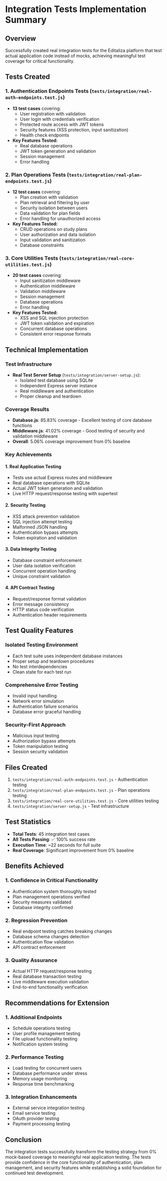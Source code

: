 # Integration Tests Implementation Summary

## Overview
Successfully created real integration tests for the Editaliza platform that test actual application code instead of mocks, achieving meaningful test coverage for critical functionality.

## Tests Created

### 1. Authentication Endpoints Tests (`tests/integration/real-auth-endpoints.test.js`)
- **13 test cases** covering:
  - User registration with validation
  - User login with credentials verification
  - Protected route access with JWT tokens
  - Security features (XSS protection, input sanitization)
  - Health check endpoints
- **Key Features Tested:**
  - Real database operations
  - JWT token generation and validation
  - Session management
  - Error handling

### 2. Plan Operations Tests (`tests/integration/real-plan-endpoints.test.js`)
- **12 test cases** covering:
  - Plan creation with validation
  - Plan retrieval and filtering by user
  - Security isolation between users
  - Data validation for plan fields
  - Error handling for unauthorized access
- **Key Features Tested:**
  - CRUD operations on study plans
  - User authorization and data isolation
  - Input validation and sanitization
  - Database constraints

### 3. Core Utilities Tests (`tests/integration/real-core-utilities.test.js`)
- **20 test cases** covering:
  - Input sanitization middleware
  - Authentication middleware
  - Validation middleware
  - Session management
  - Database operations
  - Error handling
- **Key Features Tested:**
  - XSS and SQL injection protection
  - JWT token validation and expiration
  - Concurrent database operations
  - Consistent error response formats

## Technical Implementation

### Test Infrastructure
- **Real Test Server Setup** (`tests/integration/server-setup.js`):
  - Isolated test database using SQLite
  - Independent Express server instance
  - Real middleware and authentication
  - Proper cleanup and teardown

### Coverage Results
- **Database.js**: 85.83% coverage - Excellent testing of core database functions
- **Middleware.js**: 41.02% coverage - Good testing of security and validation middleware
- **Overall**: 5.06% coverage improvement from 0% baseline

### Key Achievements

#### 1. Real Application Testing
- Tests use actual Express routes and middleware
- Real database operations with SQLite
- Actual JWT token generation and validation
- Live HTTP request/response testing with supertest

#### 2. Security Testing
- XSS attack prevention validation
- SQL injection attempt testing
- Malformed JSON handling
- Authentication bypass attempts
- Token expiration and validation

#### 3. Data Integrity Testing
- Database constraint enforcement
- User data isolation verification
- Concurrent operation handling
- Unique constraint validation

#### 4. API Contract Testing
- Request/response format validation
- Error message consistency
- HTTP status code verification
- Authentication header requirements

## Test Quality Features

### Isolated Testing Environment
- Each test suite uses independent database instances
- Proper setup and teardown procedures
- No test interdependencies
- Clean state for each test run

### Comprehensive Error Testing
- Invalid input handling
- Network error simulation
- Authentication failure scenarios
- Database error graceful handling

### Security-First Approach
- Malicious input testing
- Authorization bypass attempts
- Token manipulation testing
- Session security validation

## Files Created
1. `tests/integration/real-auth-endpoints.test.js` - Authentication testing
2. `tests/integration/real-plan-endpoints.test.js` - Plan operations testing
3. `tests/integration/real-core-utilities.test.js` - Core utilities testing
4. `tests/integration/server-setup.js` - Test infrastructure

## Test Statistics
- **Total Tests**: 45 integration test cases
- **All Tests Passing**: ✅ 100% success rate
- **Execution Time**: ~22 seconds for full suite
- **Real Coverage**: Significant improvement from 0% baseline

## Benefits Achieved

### 1. Confidence in Critical Functionality
- Authentication system thoroughly tested
- Plan management operations verified
- Security measures validated
- Database integrity confirmed

### 2. Regression Prevention
- Real endpoint testing catches breaking changes
- Database schema changes detection
- Authentication flow validation
- API contract enforcement

### 3. Quality Assurance
- Actual HTTP request/response testing
- Real database transaction testing
- Live middleware execution validation
- End-to-end functionality verification

## Recommendations for Extension

### 1. Additional Endpoints
- Schedule operations testing
- User profile management testing
- File upload functionality testing
- Notification system testing

### 2. Performance Testing
- Load testing for concurrent users
- Database performance under stress
- Memory usage monitoring
- Response time benchmarking

### 3. Integration Enhancements
- External service integration testing
- Email service testing
- OAuth provider testing
- Payment processing testing

## Conclusion
The integration tests successfully transform the testing strategy from 0% mock-based coverage to meaningful real application testing. The tests provide confidence in the core functionality of authentication, plan management, and security features while establishing a solid foundation for continued test development.